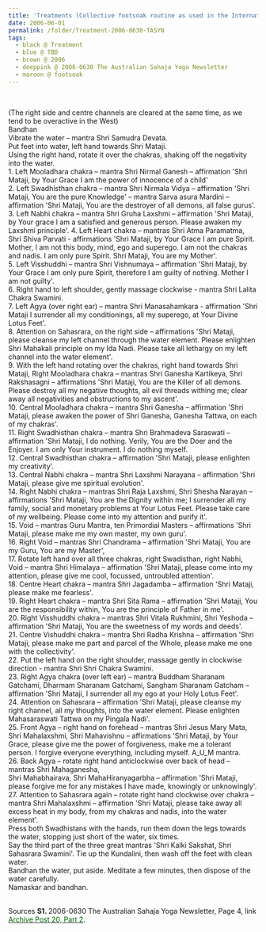 ```yaml
---
title: 'Treatments (Collective footsoak routine as used in the International Sahaja Yoga Health Centre) from 2006-0630 The Australian Sahaja Yoga Newsletter, Page 4'
date: 2006-06-01
permalink: /folder/Treatment-2006-0630-TASYN
tags:
  - black @ Treatment
  - blue @ TBD
  - brown @ 2006
  - deeppink @ 2006-0630 The Australian Sahaja Yoga Newsletter
  - maroon @ footsoak
---
```


<br>

<p>
(The right side and centre channels are cleared at the same time, as we tend to be overactive in the West)<br>
Bandhan<br>
Vibrate the water – mantra Shri Samudra Devata.<br>
Put feet into water, left hand towards Shri Mataji.<br>
Using the right hand, rotate it over the chakras, shaking off the negativity into the water.<br>
1. Left Mooladhara chakra – mantra Shri Nirmal Ganesh – affirmation 'Shri Mataji, by Your Grace I am the power of innocence of a child'<br>
2. Left Swadhisthan chakra – mantra Shri Nirmala Vidya – affirmation 'Shri Mataji, You are the pure Knowledge' – mantra Sarva asura Mardini – affirmation 'Shri Mataji, You are the destroyer of all demons, all false gurus'.<br>
3. Left Nabhi chakra – mantra Shri Gruha Laxshmi – affirmation 'Shri Mataji, by Your grace I am a satisfied and generous person. Please awaken my Laxshmi principle'.
4. Left Heart chakra – mantras Shri Atma Paramatma, Shri Shiva Parvati - affirmations 'Shri Mataji, by Your Grace I am pure Spirit. Mother, I am not this body, mind, ego and superego. I am not the chakras and nadis. I am only pure Spirit. Shri Mataji, You are my Mother'.<br>
5. Left Visshuddhi – mantra Shri Vishnumaya – affirmation 'Shri Mataji, by Your Grace I am only pure Spirit, therefore I am guilty of nothing. Mother I am not guilty'.<br>
6. Right hand to left shoulder, gently massage clockwise - mantra Shri Lalita Chakra Swamini.<br>
7. Left Agya (over right ear) – mantra Shri Manasahamkara - affirmation 'Shri Mataji I surrender all my conditionings, all my superego, at Your Divine Lotus Feet'.<br>
8. Attention on Sahasrara, on the right side – affirmations 'Shri Mataji, please cleanse my left channel through the water element. Please enlighten Shri Mahakali principle on my Ida Nadi. Please take all lethargy on my left channel into the water element'.<br>
9. With the left hand rotating over the chakras, right hand towards Shri Mataji, Right Mooladhara chakra – mantras Shri Ganesha Kartikeya, Shri Rakshasagni – affirmations 'Shri Mataji, You are the Killer of all demons. Please destroy all my negative thoughts, all evil threads withing me; clear away all negativities and obstructions to my ascent'.<br>
10. Central Mooladhara chakra – mantra Shri Ganesha – affirmation 'Shri Mataji, please awaken the power of Shri Ganesha, Ganesha Tattwa, on each of my chakras'.<br>
11. Right Swadhisthan chakra – mantra Shri Brahmadeva Saraswati – affirmation 'Shri Mataji, I do nothing. Verily, You are the Doer and the Enjoyer. I am only Your instrument. I do nothing myself.<br>
12. Central Swadhisthan chakra – affirmation 'Shri Mataji, please enlighten my creativity'.<br>
13. Central Nabhi chakra – mantra Shri Laxshmi Narayana – affirmation 'Shri Mataji, please give me spiritual evolution'.<br>
14. Right Nabhi chakra – mantras Shri Raja Laxshmi, Shri Shesha Narayan – affirmations 'Shri Mataji, You are the Dignity within me; I surrender all my family, social and monetary problems at Your Lotus Feet. Please take care of my wellbeing. Please come into my attention and purify it'.<br>
15. Void – mantras Guru Mantra, ten Primordial Masters – affirmations 'Shri Mataji, please make me my own master, my own guru'.<br>
16. Right Void – mantras Shri Chandrama – affirmation 'Shri Mataji, You are my Guru, You are my Master',<br>
17. Rotate left hand over all three chakras, right Swadisthan, right Nabhi, Void – mantra Shri Himalaya – affirmation 'Shri Mataji, please come into my attention, please give me cool, focussed, untroubled attention'.<br>
18. Centre Heart chakra – mantra Shri Jagadamba – affirmation 'Shri Mataji, please make me fearless'.<br>
19. Right Heart chakra – mantra Shri Sita Rama – affirmation 'Shri Mataji, You are the responsibility within, You are the principle of Father in me'.<br>
20. Right Visshuddhi chakra – mantras Shri Vitala Rukhmini, Shri Yeshoda – affirmation 'Shri Mataji, You are the sweetness of my words and deeds'.<br>
21. Centre Vishuddhi chakra – mantra Shri Radha Krishna – affirmation 'Shri Mataji, please make me part and parcel of the Whole, please make me one with the collectivity'.<br>
22. Put the left hand on the right shoulder, massage gently in clockwise direction - mantra Shri Shri Chakra Swamini.<br>
23. Right Agya chakra (over left ear) – mantra Buddham Sharanam Gatchami, Dharmam Sharanam Gatchami, Sangham Sharanam Gatcham
– affirmation 'Shri Mataji, I surrender all my ego at your Holy Lotus Feet'.<br>
24. Attention on Sahasrara – affirmation 'Shri Mataji, please cleanse my right channel, all my thoughts, into the water element. Please enlighten Mahasaraswati Tattwa on my Pingala Nadi'.<br>
25. Front Agya – right hand on forehead – mantras Shri Jesus Mary Mata, Shri Mahalaxshmi, Shri Mahavishnu – affirmations 'Shri Mataji, by Your Grace, please give me the power of forgiveness, make me a tolerant person. I forgive everyone everything, including myself. A_U_M mantra.<br>
26. Back Agya – rotate right hand anticlockwise over back of head – mantras Shri Mahaganesha,<br>
Shri Mahabhairava, Shri MahaHiranyagarbha – affirmation 'Shri Mataji, please forgive me for any mistakes I have made, knowingly or unknowingly'.
27. Attention to Sahasrara again – rotate right hand clockwise over chakra – mantra Shri Mahalaxshmi – affirmation 'Shri Mataji, please take away all excess heat in my body, from my chakras and nadis, into the water element'.<br>
Press both Swadhistans with the hands, run them down the legs towards the water, stopping just short of the water, six times.<br>
Say the third part of the three great mantras 'Shri Kalki Sakshat, Shri Sahasrara Swamini'. Tie up the Kundalini, then wash off the feet with clean water.<br>
Bandhan the water, put aside. Meditate a few minutes, then dispose of the water carefully.<br>
Namaskar and bandhan.<br>
</p>

<br>

<wave-list>
<list-title color="DarkSeaGreen" width="40">Sources</list-title>
  <list-item color="BlanchedAlmond"  width="280"><b>S1. </b> 2006-0630 The Australian Sahaja Yoga Newsletter, Page 4, link <a href="https://seven-teams.github.io/archives/2024/0705"><font color="DarkGreen">Archive Post 20, Part 2</font></a>.</list-item>
</wave-list>
